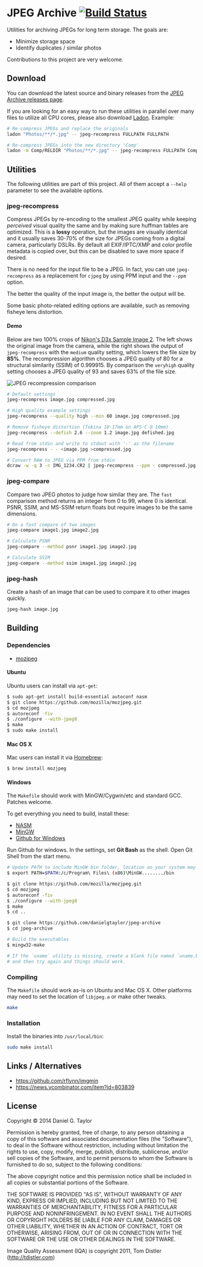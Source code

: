 JPEG Archive [![Build Status](https://travis-ci.org/danielgtaylor/jpeg-archive.png?branch=master)](https://travis-ci.org/danielgtaylor/jpeg-archive)
============
Utilities for archiving JPEGs for long term storage. The goals are:

 * Minimize storage space
 * Identify duplicates / similar photos

Contributions to this project are very welcome.

Download
--------
You can download the latest source and binary releases from the [JPEG Archive releases page](https://github.com/danielgtaylor/jpeg-archive/releases).

If you are looking for an easy way to run these utilities in parallel over many files to utilize all CPU cores, please also download [Ladon](https://github.com/danielgtaylor/ladon). Example:

```bash
# Re-compress JPEGs and replace the originals
ladon "Photos/**/*.jpg" -- jpeg-recompress FULLPATH FULLPATH

# Re-compress JPEGs into the new directory 'Comp'
ladon -m Comp/RELDIR "Photos/**/*.jpg" -- jpeg-recompress FULLPATH Comp/RELPATH
```

Utilities
---------
The following utilities are part of this project. All of them accept a `--help` parameter to see the available options.

### jpeg-recompress
Compress JPEGs by re-encoding to the smallest JPEG quality while keeping _perceived_ visual quality the same and by making sure huffman tables are optimized. This is a __lossy__ operation, but the images are visually identical and it usually saves 30-70% of the size for JPEGs coming from a digital camera, particularly DSLRs. By default all EXIF/IPTC/XMP and color profile metadata is copied over, but this can be disabled to save more space if desired.

There is no need for the input file to be a JPEG. In fact, you can use `jpeg-recompress` as a replacement for `cjpeg` by using PPM input and the `--ppm` option.

The better the quality of the input image is, the better the output will be.

Some basic photo-related editing options are available, such as removing fisheye lens distortion.

#### Demo
Below are two 100% crops of [Nikon's D3x Sample Image 2](http://imaging.nikon.com/lineup/dslr/d3x/sample.htm). The left shows the original image from the camera, while the right shows the output of `jpeg-recompress` with the `medium` quality setting, which lowers the file size by **85%**. The recompression algorithm chooses a JPEG quality of 80 for a structural similarity (SSIM) of 0.999915. By comparison the `veryhigh` quality setting chooses a JPEG quality of 93 and saves 63% of the file size.

![JPEG recompression comparison](https://raw.github.com/danielgtaylor/jpeg-archive/master/comparison.png)

```bash
# Default settings
jpeg-recompress image.jpg compressed.jpg

# High quality example settings
jpeg-recompress --quality high --min 60 image.jpg compressed.jpg

# Remove fisheye distortion (Tokina 10-17mm on APS-C @ 10mm)
jpeg-recompress --defish 2.6 --zoom 1.2 image.jpg defished.jpg

# Read from stdin and write to stdout with '-' as the filename
jpeg-recompress - - <image.jpg >compressed.jpg

# Convert RAW to JPEG via PPM from stdin
dcraw -w -q 3 -c IMG_1234.CR2 | jpeg-recompress --ppm - compressed.jpg
```

### jpeg-compare
Compare two JPEG photos to judge how similar they are. The `fast` comparison method returns an integer from 0 to 99, where 0 is identical. PSNR, SSIM, and MS-SSIM return floats but require images to be the same dimensions.

```bash
# Do a fast compare of two images
jpeg-compare image1.jpg image2.jpg

# Calculate PSNR
jpeg-compare --method psnr image1.jpg image2.jpg

# Calculate SSIM
jpeg-compare --method ssim image1.jpg image2.jpg
```

### jpeg-hash
Create a hash of an image that can be used to compare it to other images quickly.

```bash
jpeg-hash image.jpg
```

Building
--------
### Dependencies
 * [mozjpeg](https://github.com/mozilla/mozjpeg)

#### Ubuntu
Ubuntu users can install via `apt-get`:

```bash
$ sudo apt-get install build-essential autoconf nasm
$ git clone https://github.com/mozilla/mozjpeg.git
$ cd mozjpeg
$ autoreconf -fiv
$ ./configure --with-jpeg8
$ make
$ sudo make install 
```

#### Mac OS X
Mac users can install it via [Homebrew](http://brew.sh/):

```bash
$ brew install mozjpeg
```

#### Windows
The `Makefile` should work with MinGW/Cygwin/etc and standard GCC. Patches welcome.

To get everything you need to build, install these:

* [NASM](http://www.nasm.us/pub/nasm/releasebuilds/2.11.05/win32/)
* [MinGW](http://sourceforge.net/projects/mingw-w64/files/Toolchains%20targetting%20Win32/Personal%20Builds/mingw-builds/installer/mingw-w64-install.exe/download)
* [Github for Windows](https://windows.github.com/)

Run Github for windows. In the settings, set **Git Bash** as the shell. Open Git Shell from the start menu.

```bash
# Update PATH to include MinGW bin folder, location on your system may vary
$ export PATH=$PATH:/c/Program\ Files\ (x86)\MinGW......../bin

$ git clone https://github.com/mozilla/mozjpeg.git
$ cd mozjpeg
$ autoreconf -fiv
$ ./configure --with-jpeg8
$ make
$ cd ..

$ git clone https://github.com/danielgtaylor/jpeg-archive
$ cd jpeg-archive

# Build the executables
$ mingw32-make

# If the `uname` utility is missing, create a blank file named `uname.bat`
# and then try again and things should work.
```

### Compiling
The `Makefile` should work as-is on Ubuntu and Mac OS X. Other platforms may need to set the location of `libjpeg.a` or make other tweaks.

```bash
make
```

### Installation
Install the binaries into `/usr/local/bin`:

```bash
sudo make install
```

Links / Alternatives
--------------------
* https://github.com/rflynn/imgmin
* https://news.ycombinator.com/item?id=803839

License
-------
Copyright &copy; 2014 Daniel G. Taylor

Permission is hereby granted, free of charge, to any person obtaining a copy of this software and associated documentation files (the "Software"), to deal in the Software without restriction, including without limitation the rights to use, copy, modify, merge, publish, distribute, sublicense, and/or sell copies of the Software, and to permit persons to whom the Software is furnished to do so, subject to the following conditions:

The above copyright notice and this permission notice shall be included in all copies or substantial portions of the Software.

THE SOFTWARE IS PROVIDED "AS IS", WITHOUT WARRANTY OF ANY KIND, EXPRESS OR IMPLIED, INCLUDING BUT NOT LIMITED TO THE WARRANTIES OF MERCHANTABILITY, FITNESS FOR A PARTICULAR PURPOSE AND NONINFRINGEMENT. IN NO EVENT SHALL THE AUTHORS OR COPYRIGHT HOLDERS BE LIABLE FOR ANY CLAIM, DAMAGES OR OTHER LIABILITY, WHETHER IN AN ACTION OF CONTRACT, TORT OR OTHERWISE, ARISING FROM, OUT OF OR IN CONNECTION WITH THE SOFTWARE OR THE USE OR OTHER DEALINGS IN THE SOFTWARE.

Image Quality Assessment (IQA) is copyright 2011, Tom Distler (http://tdistler.com)
